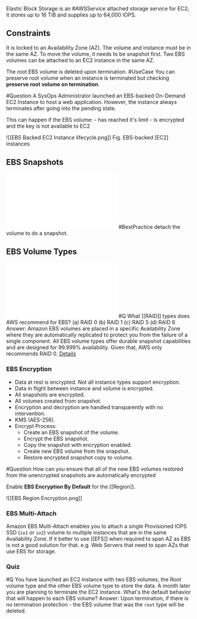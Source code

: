 Elastic Block Storage is an #AWSService attached storage service for EC2; it stores up to 16 TiB and supplies up to 64,000 IOPS.


## Constraints
It is locked to an Availability Zone (AZ). The volume and instance must be in the same AZ.  To move the volume, it needs to be snapshot first. Two EBS volumes can be attached to an EC2 instance in the same AZ.

The root EBS volume is deleted upon termination. #UseCase You can preserve root volume when an instance is terminated but checking **preserve root volume on termination**.  

#Question A SysOps Administrator launched an EBS-backed On-Demand EC2 Instance to host a web application. However, the instance always terminates after going into the pending state.

This can happen if the EBS volume:
	- has reached it's limit
	- is encrypted and the key is not available to EC2

![[EBS Backed EC2 Instance lifecycle.png]]
Fig. EBS-backed [EC2] instances

## EBS Snapshots
![EBSSnapshots](EBSSnapshots.md#Summary)
#BestPractice detach the volume to do a snapshot. 
## EBS Volume Types
![EBS Volume Types](EBS%20Volume%20Types.md#Summary)
#Q What [[RAID]] types does AWS  recommend for EBS?
(a) RAID 0
(b) RAID 1
(c) RAID 5
(d) RAID 6
Answer: Amazon EBS volumes are placed in a specific Availability Zone where they are automatically replicated to protect you from the failure of a single component. All EBS volume types offer durable snapshot capabilities and are designed for 99.999% availability. Given that, AWS only recommends RAID 0. [Details](https://docs.aws.amazon.com/AWSEC2/latest/UserGuide/raid-config.html) 

### EBS Encryption
- Data at rest is encrypted. Not all instance types support encryption.
- Data in flight between instance and volume is encrypted.
- All snapshots are encrypted.
- All volumes created from snapshot.
- Encryption and decryption are handled transparently with no intervention.
- KMS (AES-256).
- Encrypt Process:
	- Create an EBS snapshot of the volume.
	- Encrypt the EBS snapshot.
	- Copy the snapshot with encryption enabled.
	- Create new EBS volume from the snapshot.
	- Restore encrypted snapshot copy to volume.

 #Question How can you ensure that all of the new EBS volumes restored from the unencrypted snapshots are automatically encrypted

Enable **EBS Encryption By Default** for the [[Region]].

![[EBS Region Encryption.png]]

### EBS Multi-Attach
Amazon EBS Multi-Attach enables you to attach a single Provisioned IOPS SSD (`io1` or `io2`) volume to multiple instances that are in the same Availability Zone.
If it better to use [[EFS]] when required to span AZ as EBS is not a good solution for that. e.g. Web Servers that need to span AZs that use EBS for storage.

### Quiz
#Q You have launched an EC2 instance with two EBS volumes, the Root volume type and the other EBS volume type to store the data. A month later you are planning to terminate the EC2 instance. What's the default behavior that will happen to each EBS volume?
Answer: Upon termination, if there is no termination protection - the EBS volume that was the `root` type will be deleted.
